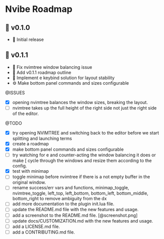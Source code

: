 # Nvibe Roadmap

## 🚀 v0.1.0

- 🚀 Initial release

## 🚀 v0.1.1

- 🔧 Fix nvimtree window balancing issue
- 📝 Add v0.1.1 roadmap outline
- 🎯 Implement <leader>e keybind solution for layout stability
- ⚙️ Make bottom panel commands and sizes configurable

@ISSUES
 - [x] opening nvimtree balances the window sizes, breaking the layout.
 - [ ] nvimtree takes up the full height of the right side not just the right side of the editor.

@TODO
 - [x] try opening NVIMTREE and switching back to the editor before we start splitting and launching terms
 - [x] create a roadmap
 - [x] make bottom panel commands and sizes configurable
 - [ ] try watching for <leader>e and counter-acting the window balancing it does or make <leader>[ cycle through the windows and resize them according to the config.
 - [x] test with minimap
 - [ ] toggle minimap before nvimtree if there is a not empty buffer in the original window.
 - [ ] rename success/err vars and functions, minimap_toggle, nvimtree_toggle, left_top, left_bottom, bottom_left, bottom_middle, bottom_right to remove ambiguity from the dx
 - [ ] add more documentation to the plugin init.lua file.
 - [ ] update the README.md file with the new features and usage.
 - [ ] add a screenshot to the README.md file. [@screenshot.png]
 - [ ] update docs/CUSTOMIZATION.md with the new features and usage.
 - [ ] add a LICENSE.md file.
 - [ ] add a CONTRIBUTING.md file.
